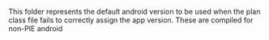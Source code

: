 This folder represents the default android version to be used when the plan class file fails to correctly assign the app version.
These are compiled for non-PIE android